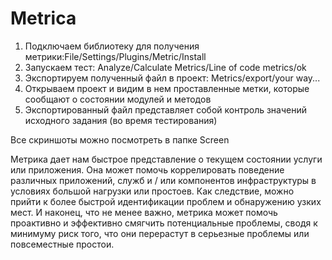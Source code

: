 # Metrica

1) Подключаем библиотеку для получения метрики:File/Settings/Plugins/Metric/Install
2) Запускаем тест: Analyze/Calculate Metrics/Line of code metrics/ok
3) Экспортируем полученный файл в проект: Metrics/export/your way...
4) Открываем проект и видим в нем проставленные метки, которые сообщают о состоянии модулей и методов
5) Экспортированный файл представляет собой контроль значений исходного задания (во время тестирования)

Все скриншоты можно посмотреть в папке Screen

Метрика дает нам быстрое представление о текущем состоянии услуги или приложения. Она может помочь коррелировать поведение различных приложений, служб и / или компонентов инфраструктуры в условиях большой нагрузки или простоев. Как следствие, можно прийти к более быстрой идентификации проблем и обнаружению узких мест. И наконец, что не менее важно, метрика может помочь проактивно и эффективно смягчить потенциальные проблемы, сводя к минимуму риск того, что они перерастут в серьезные проблемы или повсеместные простои.
